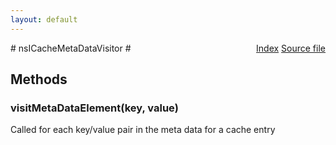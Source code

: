```yaml
---
layout: default
---
```

<div class='links' style='float:right'><a href="../index.html">Index</a>
<a href="http://dxr.mozilla.org/mozilla-central/source/netwerk/cache/nsICacheEntryDescriptor.idl">Source file</a>
</div>
# nsICacheMetaDataVisitor #

## Methods ##

### visitMetaDataElement(key, value) ###
  
Called for each key/value pair in the meta data for a cache entry  
  
